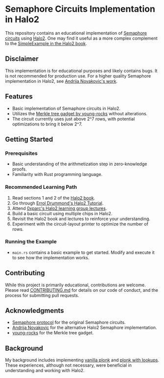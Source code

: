 # Semaphore Circuits Implementation in Halo2

This repository contains an educational implementation of [Semaphore circuits](https://github.com/semaphore-protocol/semaphore/blob/main/packages/circuits/semaphore.circom) using [Halo2](https://github.com/zcash/halo2). One may find it useful as a more complex complement to the [SimpleExample in the Halo2 book](https://zcash.github.io/halo2/user/simple-example.html).

## Disclaimer

This implementation is for educational purposes and likely contains bugs. It is not recommended for production use. For a higher quality Semaphore implementation in Halo2, see [Andrija Novakovic's work](https://github.com/akinovak/halo2-semaphore/tree/main).

## Features
- Basic implementation of Semaphore circuits in Halo2.
- Utilizes the [Merkle tree gadget by young-rocks](https://github.com/young-rocks/rocks-smt/tree/main) without alterations.
- The circuit currently uses just above 2^7 rows, with potential optimizations to bring it below 2^7.

## Getting Started

### Prerequisites

- Basic understanding of the arithmetization step in zero-knowledge proofs.
- Familiarity with Rust programming language.

### Recommended Learning Path

1. Read sections 1 and 2 of the [Halo2 book](https://zcash.github.io/halo2/index.html).
2. Go through [Errol Drummond's Halo2 Tutorial](https://erroldrummond.gitbook.io/halo2-tutorial/section-3/gadgets).
3. Attend [0xparc's Halo2 learning group lectures](https://learn.0xparc.org/halo2/).
4. Build a basic circuit using multiple chips in Halo2.
5. Revisit the Halo2 book and lectures to reinforce your understanding.
6. Experiment with the circuit-layout printer to optimize the number of rows.

### Running the Example

- `main.rs` contains a basic example to get started. Modify and execute it to see how the implementation works.

## Contributing

While this project is primarily educational, contributions are welcome. Please read [CONTRIBUTING.md](CONTRIBUTING.md) for details on our code of conduct, and the process for submitting pull requests.

## Acknowledgments

- [Semaphore protocol](https://github.com/semaphore-protocol/semaphore) for the original Semaphore circuits.
- [Andrija Novakovic](https://github.com/akinovak/halo2-semaphore/tree/main) for the alternative Halo2 Semaphore implementation.
- [young-rocks](https://github.com/young-rocks/rocks-smt/tree/main) for the Merkle tree gadget.

## Background

My background includes implementing [vanilla plonk](https://github.com/ETHorHIL/plonk-rs) and [plonk with lookups](https://github.com/ETHorHIL/plonk-with-plookup). These experiences, although not necessary, were beneficial in understanding and working with Halo2.
